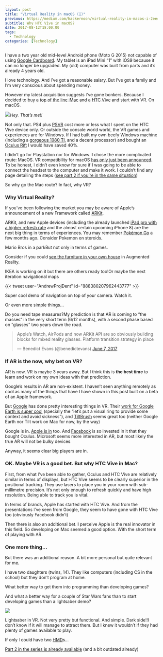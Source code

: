 ```yaml
---
layout: post
title: "Virtual Reality in macOS (I)"
previous: https://medium.com/hackernoon/virtual-reality-in-macos-i-2ee427b06055
subtitle: Why HTC Vive in macOS?
date: 2017-08-12T18:00:00
tags:
  - Technology
categories: [Technology]
---
```


I have a two year old mid-level Android phone (Moto G 2015) not capable of using [Google Cardboard](https://vr.google.com/cardboard/). My tablet is an iPad Mini “1” with iOS9 because it can no longer be upgraded. My (old) computer was built from parts and it’s already 4 years old.

I love technology. And I’ve got a reasonable salary. But I’ve got a family and I’m very conscious about spending money.

However my latest acquisition suggests I’ve gone bonkers. Because I decided to buy a [top of the line iMac](https://www.apple.com/uk/shop/buy-mac/imac/27-inch) and a [HTC Vive](https://www.vive.com/uk/product/) and start with VR. On macOS.

![](/img/1*loFaePosBUshd0hUZNbxxA.jpeg)_Hey. That’s me!!_

Not only that. PS4 plus [PSVR](https://www.playstation.com/en-gb/explore/playstation-vr/) cost more or less what I spent on the HTC Vive device only. Or outside the console world world, the VR games and experiences are for Windows. If I had built my own beefy Windows machine (including a [gorgeous 1080 TI,](https://www.nvidia.com/en-us/geforce/products/10series/geforce-gtx-1080-ti/) and a decent processor) and bought an [Oculus Rift](https://www.oculus.com/) I would have saved 40%.

I didn’t go for Playstation nor for Windows. I chose the more complicated route: MacOS. VR compatibility for macOS [has only just been announced](https://www.apple.com/uk/newsroom/2017/06/macos-high-sierra-delivers-advanced-technologies-for-storage-video-and-graphics/). To be honest, I didn’t even know for sure if I was going to be able to connect the headset to the computer and make it work. I couldn’t find any page detailing the steps ([see part 2 if you’re in the same situation](https://medium.com/@gonfva/virtual-reality-in-macos-ii-39f54e0a9542))

So why go the Mac route? In fact, why VR?

### Why Virtual Reality?

If you’ve been following the market you may be aware of Apple’s announcement of a new Framework called [ARKit](https://developer.apple.com/arkit/).

ARKit, and new Apple devices (including the already launched [iPad pro with a higher refresh rate](https://www.apple.com/uk/newsroom/2017/06/ipad-pro-10-5-and-12-9-inch-models-introduces-worlds-most-advanced-display-breakthrough-performance/) and the almost certain upcoming iPhone 8) are the next big thing in terms of experiences. You may remember [Pokémon Go](http://www.pokemongo.com/en-uk/) a few months ago. Consider Pokemon on steroids.

Mario Bros in a parkBut not only in terms of games.

Consider if you could [see the furniture in your own house](https://www.macrumors.com/2017/06/19/ikea-plans-furniture-app-arkit/) in Augmented Reality.

IKEA is working on it but there are others ready too!Or maybe the next iteration navigational maps

{{< tweet user="AndrewProjDent" id="888380207962443777" >}}

Super cool demo of navigation on top of your camera. Watch it.

Or even more simple things…

Do you need tape measures?My prediction is that AR is coming to “the masses” in the very short term (6/12 months), with a second phase based on “glasses” two years down the road.

<blockquote class="twitter-tweet"><p lang="en" dir="ltr">Apple’s Watch, AirPods and now ARKit API are so obviously building blocks for mixed reality glasses. Platform transition strategy in place</p>&mdash; Benedict Evans (@benedictevans) <a href="https://twitter.com/benedictevans/status/872573445208408065?ref_src=twsrc%5Etfw">June 7, 2017</a></blockquote>
<script async src="https://platform.twitter.com/widgets.js" charset="utf-8"></script>

### If AR is the now, why bet on VR?

AR is now. VR is maybe 3 years away. But I think this is **the best time** to learn and work on my own ideas with that prediction.

Google’s results in AR are non-existent. I haven’t seen anything remotely as cool as many of the things that have I have shown in this post built on a beta of an Apple framework.

But [Google](https://hackernoon.com/tagged/google) has done pretty interesting things in VR. Their [work for Google Earth is super cool](https://www.youtube.com/watch?v=MjnR_VipKNQ) (specially the “let’s put a visual ring to provide some context and avoid sickness”), and [TiltBrush](https://www.tiltbrush.com/) seems great too (neither Google Earth nor Tilt work on Mac for now, by the way)

Google is in. [Apple is in](https://www.youtube.com/watch?v=S48T-cOG0ks) too. And [Facebook](https://hackernoon.com/tagged/facebook) is so invested in it that they bought Oculus. Microsoft seems more interested in AR, but most likely the true AR will not be bulky devices

Anyway, it seems clear big players are in.

### OK. Maybe VR is a good bet. But why HTC Vive in Mac?

First, from what I’ve been able to gather, Oculus and HTC Vive are relatively similar in terms of displays, but HTC Vive seems to be clearly superior in the positional tracking. They use lasers to place you in your room with sub-millimetre precision. It’s not only enough to refresh quickly and have high resolution. Being able to track you is vital.

In terms of brands, Apple has started with HTC Vive. And from the presentations I’ve seen from Google, they seem to have gone with HTC Vive too (obviously Facebook didn’t)

Then there is also an additional bet. I perceive Apple is the real innovator in this field. So developing on Mac seemed a good option. With the short term of playing with AR.

### One more thing…

But there was an additional reason. A bit more personal but quite relevant for me.

I have two daughters (twins, 14). They like computers (including CS in the school) but they don’t program at home.

What better way to get them into programming than developing games?

And what a better way for a couple of Star Wars fans than to start developing games than a lightsaber demo?

![](/img/1*BT3JfF_5Bfur0M1C6VEshw.png)

Lightsaber in VR. Not very pretty but functional. And simple. Dark side!!I don’t know if it will manage to attract them. But I knew it wouldn’t if they had plenty of games available to play.

If only I could have two [HMD](https://en.wikipedia.org/wiki/Head-mounted_display)s…

[Part 2 in the series is already available](https://medium.com/@gonfva/virtual-reality-in-macos-ii-39f54e0a9542) (and a bit outdated already)
